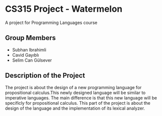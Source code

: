 # CS315 Project - Watermelon
A project for Programming Languages course 
## Group Members
* Subhan Ibrahimli
* Cavid Gayıblı
* Selim Can Gülsever

## Description of the Project
The project is about the design of a new programming language for propositional calculus.This newly designed language will be similar to imperative languages. The main difference is that this new language will be specificly for propositional calculus. This part of the project is about the design of the language and the implementation of its lexical analyzer. 
